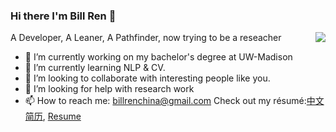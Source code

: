 ### Hi there I'm Bill Ren 👋

<img align="right" src="https://github-readme-stats.vercel.app/api?username=BillRencn&show_icons=true&icon_color=0366d6&bg_color=ffffff&hide_title=true" />
A Developer, A Leaner, A Pathfinder, now trying to be a reseacher

- 🔭 I’m currently working on my bachelor's degree at UW-Madison
- 🌱 I’m currently learning NLP & CV.
- 👯 I’m looking to collaborate with interesting people like you.
- 🤔 I’m looking for help with research work
- 📫 How to reach me: billrenchina@gmail.com
Check out my résumé:[中文简历](), [Resume]()
